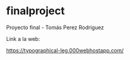 # finalproject
Proyecto final - Tomás Perez Rodriguez


Link a la web:

https://typographical-leg.000webhostapp.com/
